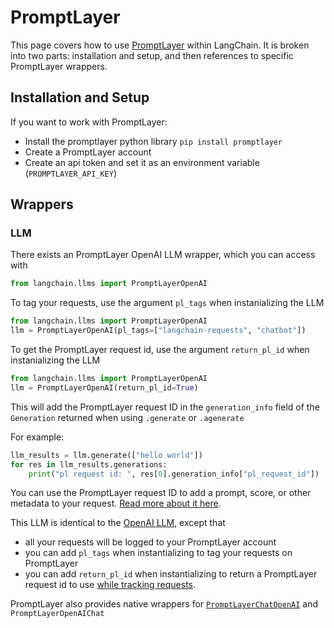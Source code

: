 # PromptLayer

This page covers how to use [PromptLayer](https://www.promptlayer.com) within LangChain.
It is broken into two parts: installation and setup, and then references to specific PromptLayer wrappers.

## Installation and Setup

If you want to work with PromptLayer:
- Install the promptlayer python library `pip install promptlayer`
- Create a PromptLayer account
- Create an api token and set it as an environment variable (`PROMPTLAYER_API_KEY`)

## Wrappers

### LLM

There exists an PromptLayer OpenAI LLM wrapper, which you can access with
```python
from langchain.llms import PromptLayerOpenAI
```

To tag your requests, use the argument `pl_tags` when instanializing the LLM
```python
from langchain.llms import PromptLayerOpenAI
llm = PromptLayerOpenAI(pl_tags=["langchain-requests", "chatbot"])
```

To get the PromptLayer request id, use the argument `return_pl_id` when instanializing the LLM
```python
from langchain.llms import PromptLayerOpenAI
llm = PromptLayerOpenAI(return_pl_id=True)
```
This will add the PromptLayer request ID in the `generation_info` field of the `Generation` returned when using `.generate` or `.agenerate`

For example:
```python
llm_results = llm.generate(["hello world"])
for res in llm_results.generations:
    print("pl request id: ", res[0].generation_info["pl_request_id"])
```
You can use the PromptLayer request ID to add a prompt, score, or other metadata to your request. [Read more about it here](https://magniv.notion.site/Track-4deee1b1f7a34c1680d085f82567dab9).

This LLM is identical to the [OpenAI LLM](./openai), except that
- all your requests will be logged to your PromptLayer account
- you can add `pl_tags` when instantializing to tag your requests on PromptLayer
- you can add `return_pl_id` when instantializing to return a PromptLayer request id to use [while tracking requests](https://magniv.notion.site/Track-4deee1b1f7a34c1680d085f82567dab9).


PromptLayer also provides native wrappers for [`PromptLayerChatOpenAI`](../modules/chat/examples/promptlayer_chat_openai.ipynb) and `PromptLayerOpenAIChat`
